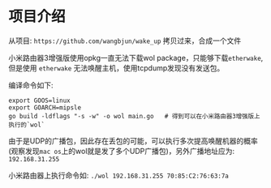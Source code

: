 
# 项目介绍 

从项目: `https://github.com/wangbjun/wake_up` 拷贝过来，合成一个文件

小米路由器3增强版使用opkg一直无法下载wol package，只能够下载`etherwake`, 但是使用 `etherwake` 无法唤醒主机，使用tcpdump发现没有发送包。

编译命令如下:

```
export GOOS=linux
export GOARCH=mipsle
go build -ldflags "-s -w" -o wol main.go   # 得到可以在小米路由器3增强版上执行的`wol`
```

由于是UDP的广播包，因此存在丢包的可能，可以执行多次提高唤醒机器的概率(观察发现`mac os`上的wol就是发了多个UDP广播包)，另外广播地址应为: `192.168.31.255`

小米路由器上执行命令如: `./wol 192.168.31.255 70:85:C2:76:63:7a` 


